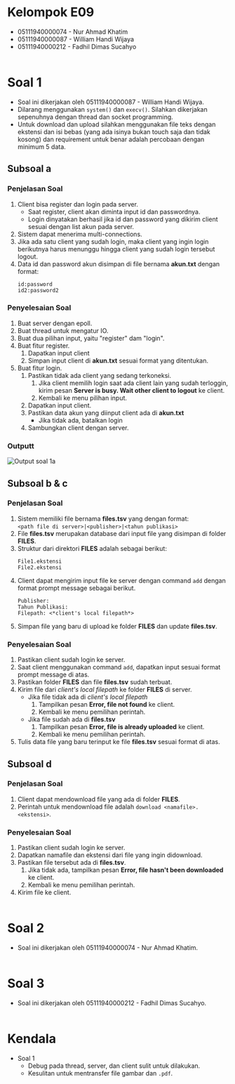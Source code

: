 # Kelompok E09
* 05111940000074 - Nur Ahmad Khatim
* 05111940000087 - William Handi Wijaya
* 05111940000212 - Fadhil Dimas Sucahyo
<br><br>

# Soal 1
* Soal ini dikerjakan oleh 05111940000087 - William Handi Wijaya.
* Dilarang menggunakan `system()` dan `execv()`. Silahkan dikerjakan sepenuhnya dengan thread dan socket programming. 
* Untuk download dan upload silahkan menggunakan file teks dengan ekstensi dan isi bebas (yang ada isinya bukan touch saja dan tidak kosong) dan requirement untuk benar adalah percobaan dengan minimum 5 data.

## Subsoal a
### Penjelasan Soal
1. Client bisa register dan login pada server.
   * Saat register, client akan diminta input id dan passwordnya.
   * Login dinyatakan berhasil jika id dan password yang dikirim client sesuai dengan list akun pada server.
2. Sistem dapat menerima multi-connections.
3. Jika ada satu client yang sudah login, maka client yang ingin login berikutnya harus menunggu hingga client yang sudah login tersebut logout.
4. Data id dan password akun disimpan di file bernama **akun.txt** dengan format:
   ```
   id:password
   id2:password2
   ```
   
### Penyelesaian Soal
1. Buat server dengan epoll.
2. Buat thread untuk mengatur IO.
3. Buat dua pilihan input, yaitu "register" dam "login".
4. Buat fitur register.
   1. Dapatkan input client
   2. Simpan input client di **akun.txt** sesuai format yang ditentukan.
5. Buat fitur login.
   1. Pastikan tidak ada client yang sedang terkoneksi.
      1. Jika client memilih login saat ada client lain yang sudah terloggin, kirim pesan **Server is busy. Wait other client to logout** ke client.
      2. Kembali ke menu pilihan input.
   2. Dapatkan input client.
   3. Pastikan data akun yang diinput client ada di **akun.txt**
      * Jika tidak ada, batalkan login
   4. Sambungkan client dengan server.

### Outputt
![Output soal 1a](https://res.cloudinary.com/dx3jourdf/image/upload/v1620456233/Output_soal_1_update_ntq180.png)

## Subsoal b & c
### Penjelasan Soal
1. Sistem memiliki file bernama **files.tsv** yang dengan format:  
   `<path file di server>|<publisher>|<tahun publikasi>`
2. File **files.tsv** merupakan database dari input file yang disimpan di folder **FILES**.
3. Struktur dari direktori **FILES** adalah sebagai berikut:
   ```
   File1.ekstensi
   File2.ekstensi
   ```
4. Client dapat mengirim input file ke server dengan command `add` dengan format prompt message sebagai berikut.
   ```
   Publisher:
   Tahun Publikasi:
   Filepath: <*client's local filepath*>
   ```
5. Simpan file yang baru di upload ke folder **FILES** dan update **files.tsv**.
   
### Penyelesaian Soal
1. Pastikan client sudah login ke server.
2. Saat client menggunakan command `add`, dapatkan input sesuai format prompt message di atas.
3. Pastikan folder **FILES** dan file **files.tsv** sudah terbuat.
4. Kirim file dari *client's local filepath* ke folder **FILES** di server.
   * Jika file tidak ada di *client's local filepath*
      1. Tampilkan pesan **Error, file not found** ke client.
      2. Kembali ke menu pemilihan perintah.
   * Jika file sudah ada di **files.tsv**
      1. Tampilkan pesan **Error, file is already uploaded** ke client.
      2. Kembali ke menu pemilihan perintah.
5. Tulis data file yang baru terinput ke file **files.tsv** sesuai format di atas.

## Subsoal d
### Penjelasan Soal
1. Client dapat mendownload file yang ada di folder **FILES**.
2. Perintah untuk mendownload file adalah `download <namafile>.<ekstensi>`.

### Penyelesaian Soal
1. Pastikan client sudah login ke server.
2. Dapatkan namafile dan ekstensi dari file yang ingin didownload.
3. Pastikan file tersebut ada di **files.tsv**.
   1. Jika tidak ada, tampilkan pesan **Error, file hasn't been downloaded** ke client.
   2. Kembali ke menu pemilihan perintah.
4. Kirim file ke client.
<br><br>

# Soal 2
* Soal ini dikerjakan oleh 05111940000074 - Nur Ahmad Khatim.
<br><br>

# Soal 3
* Soal ini dikerjakan oleh 05111940000212 - Fadhil Dimas Sucahyo.
<br><br>

# Kendala
* Soal 1
  * Debug pada thread, server, dan client sulit untuk dilakukan.
  * Kesulitan untuk mentransfer file gambar dan `.pdf`.